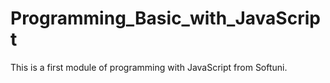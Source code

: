 # Programming_Basic_with_JavaScript
This is a first module of programming with JavaScript from Softuni.
